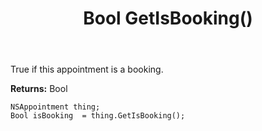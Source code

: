 ﻿---
uid: crmscript_ref_NSAppointment_GetIsBooking
title: Bool GetIsBooking()
intellisense: NSAppointment.GetIsBooking
keywords: NSAppointment, GetIsBooking
so.topic: reference
---

True if this appointment is a booking.

**Returns:** Bool


```crmscript
NSAppointment thing;
Bool isBooking  = thing.GetIsBooking();
```


